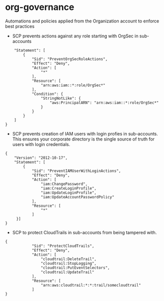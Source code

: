 # org-governance
Automations and policies applied from the Organization account to enforce best practices

- SCP prevents actions against any role starting with OrgSec in sub-accounts

```
    "Statement": [
        {
            "Sid": "PreventOrgSecRoleActions",
            "Effect": "Deny",
            "Action": [
                "*"
            ],
            "Resource": [
                "arn:aws:iam::*:role/OrgSec*"
            ],
            "Condition": {
                "StringNotLike": {
                    "aws:PrincipalARN": "arn:aws:iam::*:role/OrgSec*"
                }
            }
        }
    ]
}
```

- SCP prevents creation of IAM users with login profies in sub-accounts. This ensures your corporate directory is the single source of truth for users with login credentials.

```
{
    "Version": "2012-10-17",
    "Statement": [
        {
            "Sid": "PreventIAMUserWithLoginActions",
            "Effect": "Deny",
            "Action": [
                "iam:ChangePassword",
                "iam:CreateLoginProfile",
                "iam:UpdateLoginProfile",
                "iam:UpdateAccountPasswordPolicy"
            ],
            "Resource": [
                "*"
            ]
     }]
}
```

- SCP to protect CloudTrails in sub-accounts from being tampered with.

```
{
            "Sid": "ProtectCloudTrails",
            "Effect": "Deny",
            "Action": [
                "cloudtrail:DeleteTrail",
                "cloudtrail:StopLogging",
		        "cloudtrail:PutEventSelectors",
                "cloudtrail:UpdateTrail"
            ],
            "Resource": [
                "arn:aws:cloudtrail:*:*:trail/somecloudtrail"
            ]
}
```
